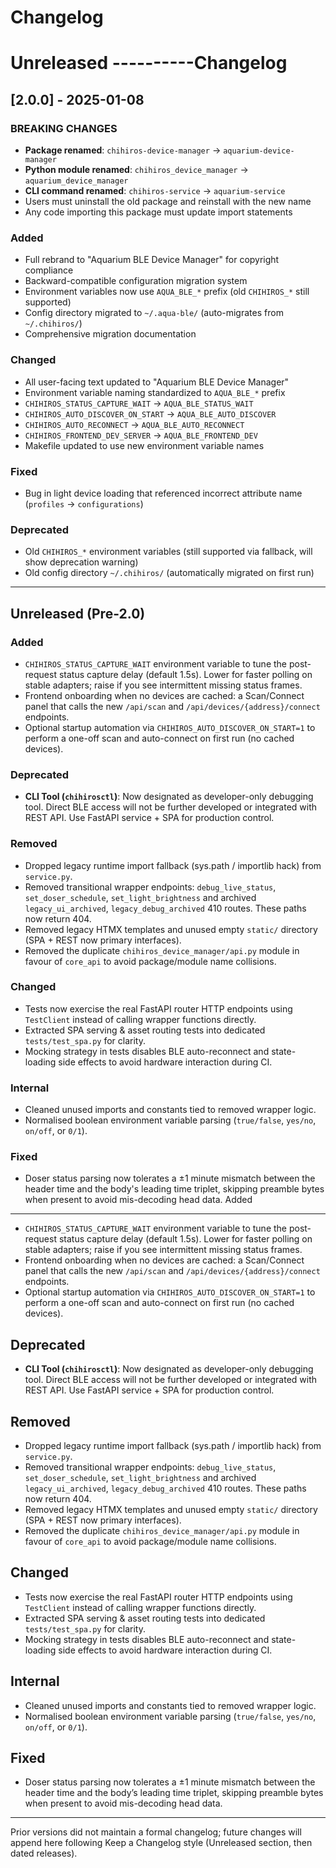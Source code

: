 Changelog
=========

Unreleased
----------Changelog
=========

## [2.0.0] - 2025-01-08

### BREAKING CHANGES

* **Package renamed**: `chihiros-device-manager` → `aquarium-device-manager`
* **Python module renamed**: `chihiros_device_manager` → `aquarium_device_manager`
* **CLI command renamed**: `chihiros-service` → `aquarium-service`
* Users must uninstall the old package and reinstall with the new name
* Any code importing this package must update import statements

### Added

* Full rebrand to "Aquarium BLE Device Manager" for copyright compliance
* Backward-compatible configuration migration system
* Environment variables now use `AQUA_BLE_*` prefix (old `CHIHIROS_*` still supported)
* Config directory migrated to `~/.aqua-ble/` (auto-migrates from `~/.chihiros/`)
* Comprehensive migration documentation

### Changed

* All user-facing text updated to "Aquarium BLE Device Manager"
* Environment variable naming standardized to `AQUA_BLE_*` prefix
* `CHIHIROS_STATUS_CAPTURE_WAIT` → `AQUA_BLE_STATUS_WAIT`
* `CHIHIROS_AUTO_DISCOVER_ON_START` → `AQUA_BLE_AUTO_DISCOVER`
* `CHIHIROS_AUTO_RECONNECT` → `AQUA_BLE_AUTO_RECONNECT`
* `CHIHIROS_FRONTEND_DEV_SERVER` → `AQUA_BLE_FRONTEND_DEV`
* Makefile updated to use new environment variable names

### Fixed

* Bug in light device loading that referenced incorrect attribute name (`profiles` → `configurations`)

### Deprecated

* Old `CHIHIROS_*` environment variables (still supported via fallback, will show deprecation warning)
* Old config directory `~/.chihiros/` (automatically migrated on first run)

---

## Unreleased (Pre-2.0)

### Added

* `CHIHIROS_STATUS_CAPTURE_WAIT` environment variable to tune the post-request status capture delay (default 1.5s). Lower for faster polling on stable adapters; raise if you see intermittent missing status frames.
* Frontend onboarding when no devices are cached: a Scan/Connect panel that calls the new `/api/scan` and `/api/devices/{address}/connect` endpoints.
* Optional startup automation via `CHIHIROS_AUTO_DISCOVER_ON_START=1` to perform a one-off scan and auto-connect on first run (no cached devices).

### Deprecated

* **CLI Tool (`chihirosctl`)**: Now designated as developer-only debugging tool. Direct BLE access will not be further developed or integrated with REST API. Use FastAPI service + SPA for production control.

### Removed

* Dropped legacy runtime import fallback (sys.path / importlib hack) from `service.py`.
* Removed transitional wrapper endpoints: `debug_live_status`, `set_doser_schedule`, `set_light_brightness` and archived `legacy_ui_archived`, `legacy_debug_archived` 410 routes. These paths now return 404.
* Removed legacy HTMX templates and unused empty `static/` directory (SPA + REST now primary interfaces).
* Removed the duplicate `chihiros_device_manager/api.py` module in favour of `core_api` to avoid package/module name collisions.

### Changed

* Tests now exercise the real FastAPI router HTTP endpoints using `TestClient` instead of calling wrapper functions directly.
* Extracted SPA serving & asset routing tests into dedicated `tests/test_spa.py` for clarity.
* Mocking strategy in tests disables BLE auto-reconnect and state-loading side effects to avoid hardware interaction during CI.

### Internal

* Cleaned unused imports and constants tied to removed wrapper logic.
* Normalised boolean environment variable parsing (`true/false`, `yes/no`, `on/off`, or `0/1`).

### Fixed

* Doser status parsing now tolerates a ±1 minute mismatch between the header time and the body's leading time triplet, skipping preamble bytes when present to avoid mis-decoding head data.
Added
-----

* `CHIHIROS_STATUS_CAPTURE_WAIT` environment variable to tune the post-request status capture delay (default 1.5s). Lower for faster polling on stable adapters; raise if you see intermittent missing status frames.
* Frontend onboarding when no devices are cached: a Scan/Connect panel that calls the new `/api/scan` and `/api/devices/{address}/connect` endpoints.
* Optional startup automation via `CHIHIROS_AUTO_DISCOVER_ON_START=1` to perform a one-off scan and auto-connect on first run (no cached devices).

Deprecated
----------

* **CLI Tool (`chihirosctl`)**: Now designated as developer-only debugging tool. Direct BLE access will not be further developed or integrated with REST API. Use FastAPI service + SPA for production control.

Removed
-------

* Dropped legacy runtime import fallback (sys.path / importlib hack) from `service.py`.
* Removed transitional wrapper endpoints: `debug_live_status`, `set_doser_schedule`, `set_light_brightness` and archived `legacy_ui_archived`, `legacy_debug_archived` 410 routes. These paths now return 404.
* Removed legacy HTMX templates and unused empty `static/` directory (SPA + REST now primary interfaces).
* Removed the duplicate `chihiros_device_manager/api.py` module in favour of `core_api` to avoid package/module name collisions.

Changed
-------

* Tests now exercise the real FastAPI router HTTP endpoints using `TestClient` instead of calling wrapper functions directly.
* Extracted SPA serving & asset routing tests into dedicated `tests/test_spa.py` for clarity.
* Mocking strategy in tests disables BLE auto-reconnect and state-loading side effects to avoid hardware interaction during CI.

Internal
--------

* Cleaned unused imports and constants tied to removed wrapper logic.
* Normalised boolean environment variable parsing (`true/false`, `yes/no`, `on/off`, or `0/1`).

Fixed
-----

* Doser status parsing now tolerates a ±1 minute mismatch between the header time and the body’s leading time triplet, skipping preamble bytes when present to avoid mis-decoding head data.

---

Prior versions did not maintain a formal changelog; future changes will append here following Keep a Changelog style (Unreleased section, then dated releases).
